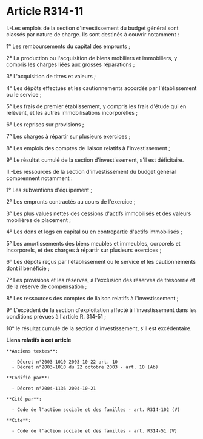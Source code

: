 # Article R314-11

I.-Les emplois de la section d'investissement du budget général sont classés par nature de charge. Ils sont destinés à
couvrir notamment : 

1° Les remboursements du capital des emprunts ; 

2° La production ou l'acquisition de biens mobiliers et immobiliers, y compris les charges liées aux grosses réparations ; 

3° L'acquisition de titres et valeurs ; 

4° Les dépôts effectués et les cautionnements accordés par l'établissement ou le service ; 

5° Les frais de premier établissement, y compris les frais d'étude qui en relèvent, et les autres immobilisations
incorporelles ; 

6° Les reprises sur provisions ; 

7° Les charges à répartir sur plusieurs exercices ; 

8° Les emplois des comptes de liaison relatifs à l'investissement ; 

9° Le résultat cumulé de la section d'investissement, s'il est déficitaire. 

II.-Les ressources de la section d'investissement du budget général comprennent notamment : 

1° Les subventions d'équipement ; 

2° Les emprunts contractés au cours de l'exercice ; 

3° Les plus values nettes des cessions d'actifs immobilisés et des valeurs mobilières de placement ; 

4° Les dons et legs en capital ou en contrepartie d'actifs immobilisés ; 

5° Les amortissements des biens meubles et immeubles, corporels et incorporels, et des charges à répartir sur plusieurs
exercices ; 

6° Les dépôts reçus par l'établissement ou le service et les cautionnements dont il bénéficie ; 

7° Les provisions et les réserves, à l'exclusion des réserves de trésorerie et de la réserve de compensation ; 

8° Les ressources des comptes de liaison relatifs à l'investissement ; 

9° L'excédent de la section d'exploitation affecté à l'investissement dans les conditions prévues à l'article R. 314-51 ; 

10° le résultat cumulé de la section d'investissement, s'il est excédentaire.

**Liens relatifs à cet article**

	**Anciens textes**:

	  - Décret n°2003-1010 2003-10-22 art. 10
	  - Décret n°2003-1010 du 22 octobre 2003 - art. 10 (Ab)

	**Codifié par**:

	  - Décret n°2004-1136 2004-10-21

	**Cité par**:

	  - Code de l'action sociale et des familles - art. R314-102 (V)

	**Cite**:

	  - Code de l'action sociale et des familles - art. R314-51 (V)
